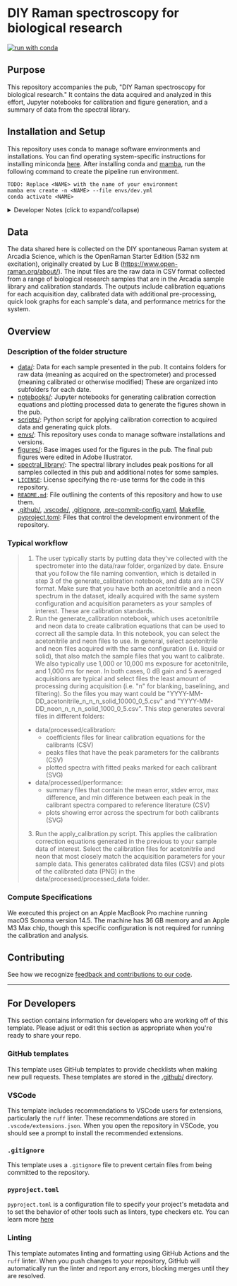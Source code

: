 # DIY Raman spectroscopy for biological research

[![run with conda](https://img.shields.io/badge/run%20with-conda-3EB049?labelColor=000000&logo=anaconda)](https://docs.conda.io/projects/miniconda/en/latest/)

## Purpose

This repository accompanies the pub, "DIY Raman spectroscopy for biological research." It contains the data acquired and analyzed in this effort, Jupyter notebooks for calibration and figure generation, and a summary of data from the spectral library.

## Installation and Setup

This repository uses conda to manage software environments and installations. You can find operating system-specific instructions for installing miniconda [here](https://docs.conda.io/projects/miniconda/en/latest/). After installing conda and [mamba](https://mamba.readthedocs.io/en/latest/), run the following command to create the pipeline run environment.

```{bash}
TODO: Replace <NAME> with the name of your environment
mamba env create -n <NAME> --file envs/dev.yml
conda activate <NAME>
```

<details><summary>Developer Notes (click to expand/collapse)</summary>

1. Install your pre-commit hooks:

    ```{bash}
    pre-commit install
    ```

    This installs the pre-commit hooks defined in your config (`./.pre-commit-config.yaml`).

2. Export your conda environment before sharing:

    As your project develops, the number of dependencies in your environment may increase. Whenever you install new dependencies (using either `pip install` or `mamba install`), you should update the environment file using the following command.

    ```{bash}
    conda env export --from-history --no-builds > envs/dev.yml
    ```

    `--from-history` only exports packages that were explicitly added by you (e.g., the packages you installed with `pip` or `mamba`) and `--no-builds` removes build specification from the exported packages to increase portability between different platforms.
</details>

## Data

The data shared here is collected on the DIY spontaneous Raman system at Arcadia Science, which is the OpenRaman Starter Edition (532 nm excitation), originally created by Luc B (https://www.open-raman.org/about/). The input files are the raw data in CSV format collected from a range of biological research samples that are in the Arcadia sample library and calibration standards. The outputs include calibration equations for each acquisition day, calibrated data with additional pre-processing, quick look graphs for each sample's data, and performance metrics for the system. 

## Overview

### Description of the folder structure

* [data/](./data/): Data for each sample presented in the pub. It contains folders for raw data (meaning as acquired on the spectrometer) and processed (meaning calibrated or otherwise modified) These are organized into subfolders for each date. 
* [notebooks/](./notebooks/): Jupyter notebooks for generating calibration correction equations and plotting processed data to generate the figures shown in the pub.
* [scripts/](./scripts/): Python script for applying calibration correction to acquired data and generating quick plots. 
* [envs/](./envs): This repository uses conda to manage software installations and versions.
* [figures/](./figures): Base images used for the figures in the pub. The final pub figures were edited in Adobe Illustrator. 
* [spectral_library/](./spectral_library): The spectral library includes peak positions for all samples collected in this pub and additional notes for some samples. 
* [`LICENSE`](./LICENSE): License specifying the re-use terms for the code in this repository.
* [`README.md`](./README.md): File outlining the contents of this repository and how to use them.
* [.github/](./.github), [.vscode/](./.vscode), [.gitignore](./.gitignore), [.pre-commit-config.yaml](./.pre-commit-config.yaml), [Makefile](./Makefile), [pyproject.toml](./Makefile): Files that control the development environment of the repository.

### Typical workflow

> 1.  The user typically starts by putting data they've collected with the spectrometer into the data/raw folder, organized by date. Ensure that you follow the file naming convention, which is detailed in step 3 of the generate_calibration notebook, and data are in CSV format. Make sure that you have both an acetonitrile and a neon spectrum in the dataset, ideally acquired with the same system configuration and acquisition parameters as your samples of interest. These are calibration standards. 
> 2.  Run the generate_calibration notebook, which uses acetonitrile and neon data to create calibration equations that can be used to correct all the sample data. In this notebook, you can select the acetonitrile and neon files to use. In general, select acetonitrile and neon files acquired with the same configuration (i.e. liquid or solid), that also match the sample files that you want to calibrate. We also typically use 1,000 or 10,000 ms exposure for acetonitrile, and 1,000 ms for neon. In both cases, 0 dB gain and 5 averaged acquisitions are typical and select files the least amount of processing during acquisition (i.e. "n" for blanking, baselining, and filtering). So the files you may want could be "YYYY-MM-DD_acetonitrile_n_n_n_solid_10000_0_5.csv" and "YYYY-MM-DD_neon_n_n_n_solid_1000_0_5.csv". This step generates several files in different folders:
>    *   data/processed/calibration:
>        -   coefficients files for linear calibration equations for the calibrants (CSV)
>        -   peaks files that have the peak parameters for the calibrants (CSV)
>        -   plotted spectra with fitted peaks marked for each calibrant (SVG)
>    *   data/processed/performance:
>        - summary files that contain the mean error, stdev error, max difference, and min difference between each peak in the calibrant spectra compared to reference literature (CSV)
>        - plots showing error across the spectrum for both calibrants (SVG)
> 3.  Run the apply_calibration.py script. This applies the calibration correction equations generated in the previous to your sample data of interest. Select the calibration files for acetonitrile and neon that most closely match the acquisition parameters for your sample data. This generates calibrated data files (CSV) and plots of the calibrated data (PNG) in the data/processed/processed_data folder. 

### Compute Specifications

We executed this project on an Apple MacBook Pro machine running macOS Sonoma version 14.5. The machine has 36 GB memory and an Apple M3 Max chip, though this specific configuration is not required for running the calibration and analysis. 

## Contributing

See how we recognize [feedback and contributions to our code](https://github.com/Arcadia-Science/arcadia-software-handbook/blob/main/guides-and-standards/guide-credit-for-contributions.md).

---
## For Developers

This section contains information for developers who are working off of this template. Please adjust or edit this section as appropriate when you're ready to share your repo.

### GitHub templates
This template uses GitHub templates to provide checklists when making new pull requests. These templates are stored in the [.github/](./.github/) directory.

### VSCode
This template includes recommendations to VSCode users for extensions, particularly the `ruff` linter. These recommendations are stored in `.vscode/extensions.json`. When you open the repository in VSCode, you should see a prompt to install the recommended extensions.

### `.gitignore`
This template uses a `.gitignore` file to prevent certain files from being committed to the repository.

### `pyproject.toml`
`pyproject.toml` is a configuration file to specify your project's metadata and to set the behavior of other tools such as linters, type checkers etc. You can learn more [here](https://packaging.python.org/en/latest/guides/writing-pyproject-toml/)

### Linting
This template automates linting and formatting using GitHub Actions and the `ruff` linter. When you push changes to your repository, GitHub will automatically run the linter and report any errors, blocking merges until they are resolved.
